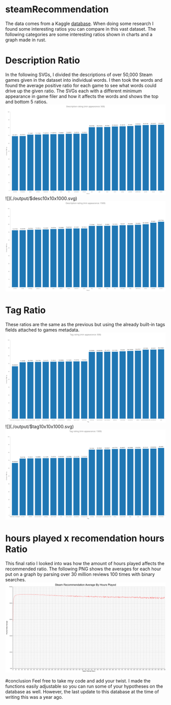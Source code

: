 # steamRecommendation
The data comes from a Kaggle [database](https://www.kaggle.com/datasets/antonkozyriev/game-recommendations-on-steam/data?select=games.csv). When doing some research I found some interesting ratios you can compare in this vast dataset. The following categories are some interesting ratios shown in charts and a graph made in rust.


# Description Ratio
In the following SVGs, I divided the descriptions of over 50,000 Steam games given in the dataset into individual words. I then took the words and found the average positive ratio for each game to see what words could drive up the given ratio. The SVGs each with a different minimum appearance in game filer and how it affects the words and shows the top and bottom 5 ratios.
![](./output/$desc10x10x500.svg)
![](./output/$desc10x10x1000.svg)
![](./output/$desc10x10x1500.svg)


# Tag Ratio
These ratios are the same as the previous but using the already built-in tags fields attached to games metadata.
![](./output/$tag10x10x500.svg)
![](./output/$tag10x10x1000.svg)
![](./output/$tag10x10x1500.svg)


# hours played x recomendation hours Ratio
This final ratio I looked into was how the amount of hours played affects the recommended ratio. The following PNG shows the averages for each hour put on a graph by parsing over 30 million reviews 100 times with binary searches.
![](./output/recomendationxhours.png)


#conclusion
Feel free to take my code and add your twist. I made the functions easily adjustable so you can run some of your hypotheses on the database as well. However, the last update to this database at the time of writing this was a year ago.
